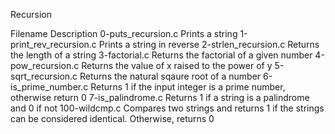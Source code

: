 Recursion

Filename	Description
0-puts_recursion.c	Prints a string
1-print_rev_recursion.c	Prints a string in reverse
2-strlen_recursion.c	Returns the length of a string
3-factorial.c	Returns the factorial of a given number
4-pow_recursion.c	Returns the value of x raised to the power of y
5-sqrt_recursion.c	Returns the natural sqaure root of a number
6-is_prime_number.c	Returns 1 if the input integer is a prime number, otherwise return 0
7-is_palindrome.c	Returns 1 if a string is a palindrome and 0 if not
100-wildcmp.c   Compares two strings and returns 1 if the strings can be considered identical. Otherwise, returns 0
